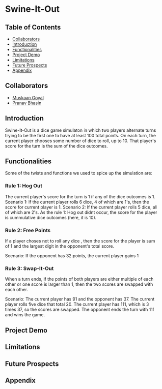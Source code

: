 # Swine-It-Out

## Table of Contents
  * [Collaborators](#team-members)
  * [Introduction](#intro)
  * [Functionalities](#func)
  * [Project Demo](#proj-demo)
  * [Limitations](#lim)
  * [Future Prospects](#var)
  * [Appendix](#app)
  

## <a name ="team-members"></a> Collaborators
* [Muskaan Goyal]
* [Pranav Bhasin]

## <a name ="intro"></a> Introduction
Swine-It-Out is a dice game simulaton in which two players alternate turns trying to be the first one to have at least 100 total points. On each turn, the current player chooses some number of dice to roll, up to 10. That player's score for the turn is the sum of the dice outcomes. 

## <a name ="func"></a> Functionalities
Some of the twists and functions we used to spice up the simulation are:

### Rule 1: Hog Out
The current player's score for the turn is 1 if any of the dice outcomes is 1.
Scenario 1: If the current player rolls 6 dice, 4 of which are 1's, then the score for current player is 1.
Scenario 2: If the current player rolls 5 dice, all of which are 2's. As the rule 1: Hog out didnt occur, the score for the player is cummulative dice outcomes (here, it is 10).

### Rule 2: Free Points
If a player choses not to roll any dice , then the score for the player is sum of 1 and the largest digit in the opponent's total score.

Scenario: If the opponent has 32 points, the current player gains 1 

### Rule 3: Swap-It-Out
When a turn ends, if the points of both players are either multiple of each other or one score is larger than 1, then the two scores are swapped with each other.

Scenario: The current player has 91 and the opponent has 37. The current player rolls five dice that total 20. The current player has 111, which is 3 times 37, so the scores are swapped. The opponent ends the turn with 111 and wins the game.

## <a name ="proj-demo"></a> Project Demo

## <a name ="lim"></a> Limitations

## <a name ="var"></a> Future Prospects

## <a name ="app"></a> Appendix

[Pranav Bhasin]: https://github.com/PranavBhasin001
[Muskaan Goyal]: https://github.com/muskaangoyal
